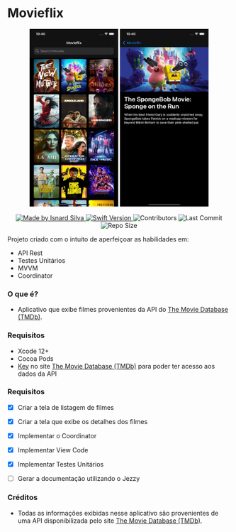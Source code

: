#  Movieflix

<p align="center">
<img src="./readme/HomeScreen.png" width="200" height="400" /> <img src="./readme/MovieDetail.png" width="200" height="400" />
</p>

<p align="center">
  <a href="https://github.com/isnardsilva">
    <img alt="Made by Isnard Silva" src="https://img.shields.io/badge/made%20by-Isnard%20Silva-brightgreen">
  </a>

  <a href="https://swift.org/">
    <img alt="Swift Version" src="https://img.shields.io/badge/swift-5.3-blue">
  </a>

  <img alt="Contributors" src="https://img.shields.io/github/contributors/isnardsilva/Movieflix">

  <img alt="Last Commit" src="https://img.shields.io/github/last-commit/isnardsilva/Movieflix">

  <img alt="Repo Size" src="https://img.shields.io/github/repo-size/isnardsilva/Movieflix">
</p>

Projeto criado com o intuito de aperfeiçoar as habilidades em:
- API Rest
- Testes Unitários
- MVVM
- Coordinator


### O que é?
- Aplicativo que exibe filmes provenientes da API do [The Movie Database (TMDb)](https://www.themoviedb.org).


### Requisitos
- Xcode 12+
- Cocoa Pods
- [Key](https://developers.themoviedb.org/3/getting-started/introduction) no site 
[The Movie Database (TMDb)](https://www.themoviedb.org) para poder ter acesso aos dados da API


### Requisitos
- [x] Criar a tela de listagem de filmes
- [x] Criar a tela que exibe os detalhes dos filmes
- [x] Implementar o Coordinator
- [x] Implementar View Code
- [x] Implementar Testes Unitários
- [ ] Gerar a documentação utilizando o Jezzy


### Créditos
- Todas as informações exibidas nesse aplicativo são provenientes de uma API disponibilizada pelo site [The Movie Database (TMDb)](https://developers.themoviedb.org/3/getting-started/introduction).
